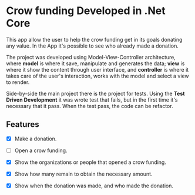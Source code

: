 # Crow funding Developed in .Net Core 

This app allow the user to help the crow funding get in its goals donating any value. In the App it's possible to see who already made a donation. 

The project was developed using Model-View-Controller architecture, where **model** is where it save, manipulate and generates the data; **view** is where it show the content through user interface, and **controller** is where it takes care of the user's interaction, works with the model and select a view to render.  

Side-by-side the main project there is the project for tests. Using the **Test Driven Development** it was wrote test that fails, but in the first time it's necessary that it pass. When the test pass, the code can be refactor.  

## Features

- [x] Make a donation. 
- [ ] Open a crow funding. 
- [x] Show the organizations or people that opened a crow funding.
- [x] Show how many remain to obtain the necessary amount.
- [x] Show when the donation was made, and who made the donation.

